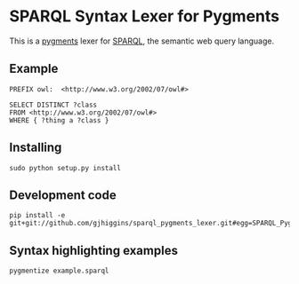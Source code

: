 SPARQL Syntax Lexer for Pygments
================================

This is a [pygments](http://pygments.org/) lexer for [SPARQL](http://en.wikipedia.org/wiki/SPARQL), the semantic web query language.

Example
-------

    PREFIX owl:  <http://www.w3.org/2002/07/owl#> 

    SELECT DISTINCT ?class 
    FROM <http://www.w3.org/2002/07/owl#>
    WHERE { ?thing a ?class }

Installing
----------

    sudo python setup.py install

Development code
----------------

    pip install -e git+git://github.com/gjhiggins/sparql_pygments_lexer.git#egg=SPARQL_Pygments_Lexer

Syntax highlighting examples
----------------------------

    pygmentize example.sparql

